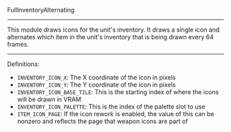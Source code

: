 
FullInventoryAlternating

---

This module draws icons for the unit's inventory. It draws a single icon and alternates which item in the unit's inventory that is being drawn every 64 frames.

---

Definitions:

  * `INVENTORY_ICON_X`: The X coordinate of the icon in pixels
  * `INVENTORY_ICON_Y`: The Y coordinate of the icon in pixels
  * `INVENTORY_ICON_BASE_TILE`: This is the starting index of where the icons will be drawn in VRAM
  * `INVENTORY_ICON_PALETTE`: This is the index of the palette slot to use
  * `ITEM_ICON_PAGE`: If the icon rework is enabled, the value of this can be nonzero and reflects the page that weapon icons are part of
